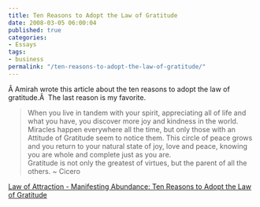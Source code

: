 ```yaml
---
title: Ten Reasons to Adopt the Law of Gratitude
date: 2008-03-05 06:00:04
published: true
categories:
- Essays
tags:
- business
permalink: "/ten-reasons-to-adopt-the-law-of-gratitude/"
---
```

Â Amirah wrote this article about the ten reasons to adopt the law of gratitude.Â  The last reason is my favorite.
>When you live in tandem with your spirit, appreciating all of life and what you have, you discover more joy and kindness in the world. Miracles happen everywhere all the time, but only those with an Attitude of Gratitude seem to notice them. This circle of peace grows and you return to your natural state of joy, love and peace, knowing you are whole and complete just as you are.<br />
Gratitude is not only the greatest of virtues, but the parent of all the others. ~ Cicero</p></blockquote>
<p><a href="http://lawofattractionjourney.blogspot.com/2008/03/ten-reasons-to-adopt-law-of-gratitude.html" rel="nofollow">Law of Attraction - Manifesting Abundance: Ten Reasons to Adopt the Law of Gratitude</a></p>
